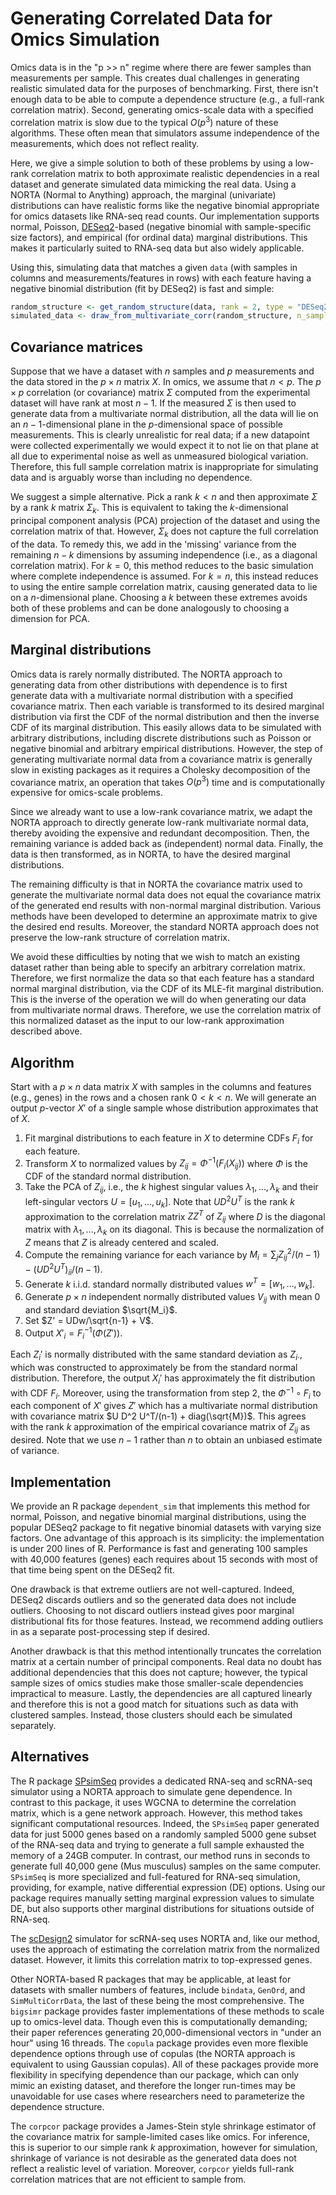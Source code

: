 # Generating Correlated Data for Omics Simulation

Omics data is in the "p >> n" regime where there are fewer samples than measurements per sample.
This creates dual challenges in generating realistic simulated data for the purposes of benchmarking.
First, there isn't enough data to be able to compute a dependence structure (e.g., a full-rank correlation matrix).
Second, generating omics-scale data with a specified correlation matrix is slow due to the typical $O(p^3)$ nature of these algorithms.
These often mean that simulators assume independence of the measurements, which does not reflect reality.

Here, we give a simple solution to both of these problems by using a low-rank correlation matrix to both approximate realistic dependencies in a real dataset and generate simulated data mimicking the real data.
Using a NORTA (Normal to Anything) approach, the marginal (univariate) distributions can have realistic forms like the negative binomial appropriate for omics datasets like RNA-seq read counts.
Our implementation supports normal, Poisson, [DESeq2](https://bioconductor.org/packages/release/bioc/html/DESeq2.html)-based (negative binomial with sample-specific size factors), and empirical (for ordinal data) marginal distributions.
This makes it particularly suited to RNA-seq data but also widely applicable.

Using this, simulating data that matches a given `data` (with samples in columns and measurements/features in rows) with each feature having a negative binomial distribution (fit by DESeq2) is fast and simple:

``` R
random_structure <- get_random_structure(data, rank = 2, type = "DESeq2")
simulated_data <- draw_from_multivariate_corr(random_structure, n_samples = 20)
```

## Covariance matrices
Suppose that we have a dataset with $n$ samples and $p$ measurements and the data stored in the $p \times n$ matrix $X$.
In omics, we assume that $n < p$.
The $p \times p$ correlation (or covariance) matrix $\Sigma$ computed from the experimental dataset will have rank at most $n-1$.
If the measured $\Sigma$ is then used to generate data from a multivariate normal distribution, all the data will lie on an $n-1$-dimensional plane in the $p$-dimensional space of possible measurements.
This is clearly unrealistic for real data; if a new datapoint were collected experimentally we would expect it to not lie on that plane at all due to experimental noise as well as unmeasured biological variation.
Therefore, this full sample correlation matrix is inappropriate for simulating data and is arguably worse than including no dependence.

We suggest a simple alternative.
Pick a rank $k < n$ and then approximate $\Sigma$ by a rank $k$ matrix $\Sigma_k$.
This is equivalent to taking the $k$-dimensional principal component analysis (PCA) projection of the dataset and using the correlation matrix of that.
However, $\Sigma_k$ does not capture the full correlation of the data.
To remedy this, we add in the 'missing' variance from the remaining $n-k$ dimensions by assuming independence (i.e., as a diagonal correlation matrix).
For $k=0$, this method reduces to the basic simulation where complete independence is assumed.
For $k = n$, this instead reduces to using the entire sample correlation matrix, causing generated data to lie on a $n$-dimensional plane.
Choosing a $k$ between these extremes avoids both of these problems and can be done analogously to choosing a dimension for PCA.

## Marginal distributions
Omics data is rarely normally distributed.
The NORTA approach to generating data from other distributions with dependence is to first generate data with a multivariate normal distribution with a specified covariance matrix.
Then each variable is transformed to its desired marginal distribution via first the CDF of the normal distribution and then the inverse CDF of its marginal distribution.
This easily allows data to be simulated with arbitrary distributions, including discrete distributions such as Poisson or negative binomial and arbitrary empirical distributions.
However, the step of generating multivariate normal data from a covariance matrix is generally slow in existing packages as it requires a Cholesky decomposition of the covariance matrix, an operation that takes $O(p^3)$ time and is computationally expensive for omics-scale problems.

Since we already want to use a low-rank covariance matrix, we adapt the NORTA approach to directly generate low-rank multivariate normal data, thereby avoiding the expensive and redundant decomposition.
Then, the remaining variance is added back as (independent) normal data.
Finally, the data is then transformed, as in NORTA, to have the desired marginal distributions.

The remaining difficulty is that in NORTA the covariance matrix used to generate the multivariate normal data does not equal the covariance matrix of the generated end results with non-normal marginal distribution.
Various methods have been developed to determine an approximate matrix to give the desired end results.
Moreover, the standard NORTA approach does not preserve the low-rank structure of correlation matrix.

We avoid these difficulties by noting that we wish to match an existing dataset rather than being able to specify an arbitrary correlation matrix.
Therefore, we first normalize the data so that each feature has a standard normal marginal distribution, via the CDF of its MLE-fit marginal distribution.
This is the inverse of the operation we will do when generating our data from multivariate normal draws.
Therefore, we use the correlation matrix of this normalized dataset as the input to our low-rank approximation described above.

## Algorithm
Start with a $p \times n$ data matrix $X$ with samples in the columns and features (e.g., genes) in the rows and a chosen rank $0 < k < n$.
We will generate an output $p$-vector $X'$ of a single sample whose distribution approximates that of $X$. 

1. Fit marginal distributions to each feature in $X$ to determine CDFs $F_{i}$ for each feature.
2. Transform $X$ to normalized values by $Z_{ij} = \Phi^{-1}(F_{i}(X_{ij}))$ where $\Phi$ is the CDF of the standard normal distribution.
3. Take the PCA of $Z_{ij}$, i.e., the $k$ highest singular values $\lambda_1, \ldots, \lambda_k$ and their left-singular vectors $U = \left[u_1, \ldots, u_k\right]$. Note that $U D^2 U^T$ is the rank $k$ approximation to the correlation matrix $Z Z^T$ of $Z_{ij}$ where $D$ is the diagonal matrix with $\lambda_1, \ldots, \lambda_k$ on its diagonal. This is because the normalization of $Z$ means that $Z$ is already centered and scaled.
4. Compute the remaining variance for each variance by $M_{i} = \sum_{j} Z_{ij}^2/(n-1) - (UD^2U^T)_{ii}/(n-1)$.
5. Generate $k$ i.i.d. standard normally distributed values $w^T = \left[w_1, \ldots, w_k\right]$.
6. Generate $p \times n$ independent normally distributed values $V_{ij}$ with mean 0 and standard deviation $\sqrt{M_i}$.
7. Set $Z' = UDw/\sqrt{n-1} + V$.
8. Output $X'_i = F_i^{-1}(\Phi(Z'))$.

Each $Z_i'$ is normally distributed with the same standard deviation as $Z_{i \cdot}$, which was constructed to approximately be from the standard normal distribution.
Therefore, the output $X_i'$ has approximately the fit distribution with CDF $F_i$.
Moreover, using the transformation from step 2, the $\Phi^{-1} \circ F_i$ to each component of $X'$ gives $Z'$ which has a multivariate normal distribution with covariance matrix $U D^2 U^T/(n-1) + diag(\sqrt{M})$.
This agrees with the rank $k$ approximation of the empirical covariance matrix of $Z_{ij}$ as desired.
Note that we use $n-1$ rather than $n$ to obtain an unbiased estimate of variance.

## Implementation

We provide an R package `dependent_sim` that implements this method for normal, Poisson, and negative binomial marginal distributions, using the popular DESeq2 package to fit negative binomial datasets with varying size factors.
One advantage of this approach is its simplicity: the implementation is under 200 lines of R.
Performance is fast and generating 100 samples with 40,000 features (genes) each requires about 15 seconds with most of that time being spent on the DESeq2 fit.

One drawback is that extreme outliers are not well-captured.
Indeed, DESeq2 discards outliers and so the generated data does not include outliers.
Choosing to not discard outliers instead gives poor marginal distributional fits for those features.
Instead, we recommend adding outliers in as a separate post-processing step if desired.

Another drawback is that this method intentionally truncates the correlation matrix at a certain number of principal components.
Real data no doubt has additional dependencies that this does not capture; however, the typical sample sizes of omics studies make those smaller-scale dependencies impractical to measure.
Lastly, the dependencies are all captured linearly and therefore this is not a good match for situations such as data with clustered samples.
Instead, those clusters should each be simulated separately.

## Alternatives

The R package [SPsimSeq](https://github.com/CenterForStatistics-UGent/SPsimSeq) provides a dedicated RNA-seq and scRNA-seq simulator using a NORTA approach to simulate gene dependence.
In contrast to this package, it uses WGCNA to determine the correlation matrix, which is a gene network approach.
However, this method takes significant computational resources.
Indeed, the `SPsimSeq` paper generated data for just 5000 genes based on a randomly sampled 5000 gene subset of the RNA-seq data and trying to generate a full sample exhausted the memory of a 24GB computer.
In contrast, our method runs in seconds to generate full 40,000 gene (Mus musculus) samples on the same computer.
`SPsimSeq` is more specialized and full-featured for RNA-seq simulation, providing, for example, native differential expression (DE) options.
Using our package requires manually setting marginal expression values to simulate DE, but also supports other marginal distributions for situations outside of RNA-seq.

The [scDesign2](https://genomebiology.biomedcentral.com/articles/10.1186/s13059-021-02367-2) simulator for scRNA-seq uses NORTA and, like our method, uses the approach of estimating the correlation matrix from the normalized dataset.
However, it limits this correlation matrix to top-expressed genes.

Other NORTA-based R packages that may be applicable, at least for datasets with smaller numbers of features, include `bindata`, `GenOrd`, and `SimMultiCorrData`, the last of these being the most comprehensive.
The `bigsimr` package provides faster implementations of these methods to scale up to omics-level data.
Though even this is computationally demanding; their paper references generating 20,000-dimensional vectors in "under an hour" using 16 threads.
The `copula` package provides even more flexible dependence options through use of copulas (the NORTA approach is equivalent to using Gaussian copulas).
All of these packages provide more flexibility in specifying dependence than our package, which can only mimic an existing dataset, and therefore the longer run-times may be unavoidable for use cases where researchers need to parameterize the dependence structure.

The `corpcor` package provides a James-Stein style shrinkage estimator of the covariance matrix for sample-limited cases like omics.
For inference, this is superior to our simple rank $k$ approximation, however for simulation, shrinkage of variance is not desirable as the generated data does not reflect a realistic level of variation.
Moreover, `corpcor` yields full-rank correlation matrices that are not efficient to sample from.
